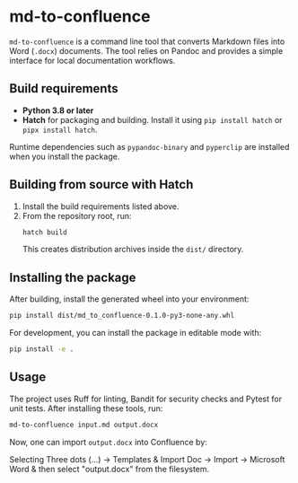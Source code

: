 # md-to-confluence

`md-to-confluence` is a command line tool that converts Markdown files into Word
(`.docx`) documents. The tool relies on Pandoc and provides a simple interface
for local documentation workflows.

## Build requirements

- **Python 3.8 or later**
- **Hatch** for packaging and building. Install it using `pip install hatch` or
  `pipx install hatch`.

Runtime dependencies such as `pypandoc-binary` and `pyperclip` are installed
when you install the package.

## Building from source with Hatch

1. Install the build requirements listed above.
2. From the repository root, run:
   ```bash
   hatch build
   ```
   This creates distribution archives inside the `dist/` directory.

## Installing the package

After building, install the generated wheel into your environment:

```bash
pip install dist/md_to_confluence-0.1.0-py3-none-any.whl
```

For development, you can install the package in editable mode with:

```bash
pip install -e .
```

## Usage

The project uses Ruff for linting, Bandit for security checks and Pytest for
unit tests. After installing these tools, run:

```bash
md-to-confluence input.md output.docx
```

Now, one can import `output.docx` into Confluence by:

Selecting Three dots (...) -> Templates & Import Doc -> Import -> Microsoft Word & then select "output.docx" from the filesystem.
